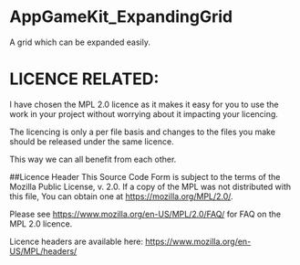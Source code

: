 # AppGameKit_ExpandingGrid
A grid which can be expanded easily.

# LICENCE RELATED:

I have chosen the MPL 2.0 licence as it makes it easy for you to use the work in your project without worrying about it impacting your licencing.

The licencing is only a per file basis and changes to the files you make should be released under the same licence.

This way we can all benefit from each other.

##Licence Header
This Source Code Form is subject to the terms of the Mozilla Public
License, v. 2.0. If a copy of the MPL was not distributed with this
file, You can obtain one at https://mozilla.org/MPL/2.0/.

Please see https://www.mozilla.org/en-US/MPL/2.0/FAQ/ for FAQ on the MPL 2.0 licence.

Licence headers are available here: https://www.mozilla.org/en-US/MPL/headers/

